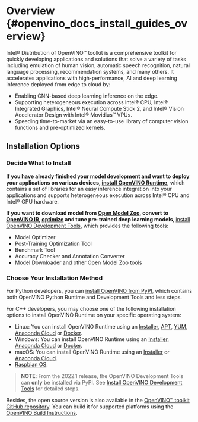 # Overview {#openvino_docs_install_guides_overview}

Intel® Distribution of OpenVINO™ toolkit is a comprehensive toolkit for quickly developing applications and solutions that solve a variety of tasks including emulation of human vision, automatic speech recognition, natural language processing, recommendation systems, and many others. It accelerates applications with high-performance, AI and deep learning inference deployed from edge to cloud by:

* Enabling CNN-based deep learning inference on the edge.
* Supporting heterogeneous execution across Intel® CPU, Intel® Integrated Graphics, Intel® Neural Compute Stick 2, and Intel® Vision Accelerator Design with Intel® Movidius™ VPUs.
* Speeding time-to-market via an easy-to-use library of computer vision functions and pre-optimized kernels.

## Installation Options

### Decide What to Install

**If you have already finished your model development and want to deploy your applications on various devices, [install OpenVINO Runtime](installing-openvino-runtime.md)**, which contains a set of libraries for an easy inference integration into your applications and supports heterogeneous execution across Intel® CPU and Intel® GPU hardware.

**If you want to download model from [Open Model Zoo](../model_zoo.md), convert to [OpenVINO IR](../MO_DG/Deep_Learning_Model_Optimizer_DevGuide.md), [optimize](../optimization_guide/model_optimization_guide.md) and tune pre-trained deep learning models**, [install OpenVINO Development Tools](installing-model-dev-tools.md), which provides the following tools:

  * Model Optimizer
  * Post-Training Optimization Tool
  * Benchmark Tool
  * Accuracy Checker and Annotation Converter
  * Model Downloader and other Open Model Zoo tools


### Choose Your Installation Method

For Python developers, you can [install OpenVINO from PyPI](installing-openvino-pip.md), which contains both OpenVINO Python Runtime and Development Tools and less steps.

For C++ developers, you may choose one of the following installation options to install OpenVINO Runtime on your specific operating system:

* Linux: You can install OpenVINO Runtime using an [Installer](installing-openvino-linux.md), [APT](installing-openvino-apt.md), [YUM](installing-openvino-yum.md), [Anaconda Cloud](installing-openvino-conda.md) or [Docker](installing-openvino-docker-linux.md).
* Windows: You can install OpenVINO Runtime using an [Installer](installing-openvino-windows.md), [Anaconda Cloud](installing-openvino-conda.md) or [Docker](installing-openvino-docker-windows.md).
* macOS: You can install OpenVINO Runtime using an [Installer](installing-openvino-macos.md) or [Anaconda Cloud](installing-openvino-conda.md).
* [Raspbian OS](installing-openvino-raspbian.md).

> **NOTE**: From the 2022.1 release, the OpenVINO Development Tools can **only** be installed via PyPI. See [Install OpenVINO Development Tools](installing-model-dev-tools.md) for detailed steps.

Besides, the open source version is also available in the [OpenVINO™ toolkit GitHub repository](https://github.com/openvinotoolkit/openvino/). You can build it for supported platforms using the [OpenVINO Build Instructions](https://github.com/openvinotoolkit/openvino/wiki/BuildingCode).
